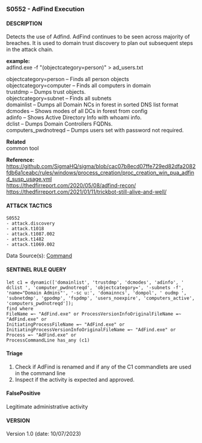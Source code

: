 ### S0552 - AdFind Execution

####  DESCRIPTION  
Detects the use of Adfind. AdFind continues to be seen across majority of breaches. It is used to domain trust discovery to plan out subsequent steps in the attack chain.   

**example:**  
adfind.exe -f "(objectcategory=person)" > ad_users.txt      


objectcategory=person – Finds all person objects  
objectcategory=computer – Finds all computers in domain  
trustdmp – Dumps trust objects.  
objectcategory=subnet – Finds all subnets  
domainlist – Dumps all Domain NCs in forest in sorted DNS list format  
dcmodes – Shows modes of all DCs in forest from config  
adinfo – Shows Active Directory Info with whoami info.  
dclist – Dumps Domain Controllers FQDNs.  
computers_pwdnotreqd – Dumps users set with password not required.   


**Related**  
common tool           


**Reference:**  
https://github.com/SigmaHQ/sigma/blob/cac07b8ecd07ffe729ed82dfa2082fdb6a1ceabc/rules/windows/process_creation/proc_creation_win_pua_adfind_susp_usage.yml  
https://thedfirreport.com/2020/05/08/adfind-recon/   
https://thedfirreport.com/2021/01/11/trickbot-still-alive-and-well/   


####  ATT&CK TACTICS  
    S0552
	- attack.discovery
    - attack.t1018
    - attack.t1087.002
    - attack.t1482
    - attack.t1069.002    

Data Source(s): [Command](https://attack.mitre.org/datasources/DS0017/)   


#### SENTINEL RULE QUERY   

~~~
let c1 = dynamic(['domainlist', 'trustdmp', 'dcmodes', 'adinfo', ' dclist ', 'computer_pwdnotreqd', 'objectcategory=', '-subnets -f', 'name="Domain Admins"', '-sc u:', 'domainncs', 'dompol', ' oudmp ', 'subnetdmp', 'gpodmp', 'fspdmp', 'users_noexpire', 'computers_active', 'computers_pwdnotreqd']);
find where 
FileName =~ "AdFind.exe" or ProcessVersionInfoOriginalFileName =~ "AdFind.exe" or 
InitiatingProcessFileName =~ "AdFind.exe" or InitiatingProcessVersionInfoOriginalFileName =~ "AdFind.exe" or Process =~ "AdFind.exe" or
ProcessCommandLine has_any (c1)    
~~~


#### Triage  

1. Check if AdFind is renamed and if any of the C1 commandlets are used in the command line   
2. Inspect if the activity is expected and approved.   


#### FalsePositive  

Legitimate administrative activity    


#### VERSION  
Version 1.0 (date: 10/07/2023)